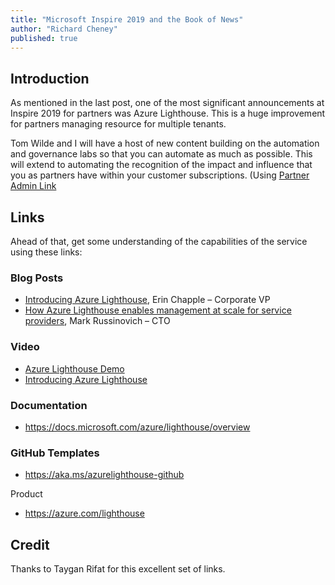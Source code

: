 ```yaml
---
title: "Microsoft Inspire 2019 and the Book of News"
author: "Richard Cheney"
published: true
---
```


## Introduction

As mentioned in the last post, one of the most significant announcements at Inspire 2019 for partners was Azure Lighthouse.  This is a huge improvement for partners managing resource for multiple tenants.

Tom Wilde and I will have a host of new content building on the automation and governance labs so that you can automate as much as possible. This will extend to automating the recognition of the impact and influence that you as partners have within your customer subscriptions. (Using [Partner Admin Link](https://aka.ms/partneradminlink.)

## Links

Ahead of that, get some understanding of the capabilities of the service using these links:

### Blog Posts

* [Introducing Azure Lighthouse](https://azure.microsoft.com/blog/introducing-azure-lighthouse/), Erin Chapple – Corporate VP
* [How Azure Lighthouse enables management at scale for service providers](https://azure.microsoft.com/blog/how-azure-lighthouse-enables-management-at-scale-for-service-providers/), Mark Russinovich – CTO

### Video

* [Azure Lighthouse Demo](https://azure.microsoft.com/resources/videos/azure-lighthouse-demo-recording/)
* [Introducing Azure Lighthouse](https://www.youtube.com/watch?v=GotUkvE1_Ng)

### Documentation

* <https://docs.microsoft.com/azure/lighthouse/overview>

### GitHub Templates

* <https://aka.ms/azurelighthouse-github>

Product

* <https://azure.com/lighthouse>

## Credit

Thanks to Taygan Rifat for this excellent set of links.
